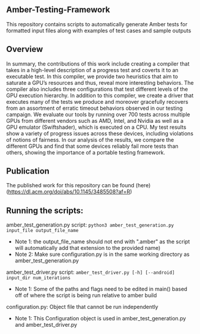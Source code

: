 ## Amber-Testing-Framework
This repository contains scripts to automatically generate Amber tests for formatted input files along with examples of test cases and sample outputs

## Overview

In summary, the contributions of this work include creating a compiler that takes in a high-level
description of a progress test and coverts it to an executable test. In this compiler, we provide two heuristics that aim to saturate a GPU’s resources and thus, reveal more interesting behaviors. The compiler also includes three configurations that test different levels of the GPU execution hierarchy. In addition to this compiler, we create a driver that executes many of the tests we produce and moreover gracefully recovers from an assortment of erratic timeout behaviors observed in our testing campaign. We evaluate our tools by running over 700 tests across multiple GPUs from different vendors such as AMD, Intel, and Nvidia as well as a GPU emulator (Swiftshader), which is executed on a CPU. My test results show a variety of progress issues across these devices, including violations of notions of fairness. In our analysis of the results, we compare the different GPUs and find that some devices
reliably fail more tests than others, showing the importance of a portable testing framework.

## Publication

The published work for this repository can be found (here) (https://dl.acm.org/doi/abs/10.1145/3485508?af=R)

## Running the scripts:

amber_test_generation.py script: `python3 amber_test_generation.py input_file output_file_name`

- Note 1: the output_file_name should not end with ".amber" as the script will automatically add that extension to the provided name)
- Note 2: Make sure configuration.py is in the same working directory as amber_test_generation.py

amber_test_driver.py script: `amber_test_driver.py [-h] [--android] input_dir num_iterations`

- Note 1: Some of the paths and flags need to be edited in main() based off of where the script is being run relative to amber build 

configuration.py: Object file that cannot be run independently 
- Note 1: This Configuration object is used in amber_test_generation.py and amber_test_driver.py


 
